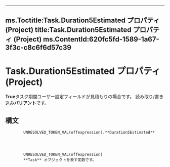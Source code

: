 

---
ms.Toctitle:Task.Duration5Estimated プロパティ (Project)
title:Task.Duration5Estimated プロパティ (Project)
ms.ContentId:620fc5fd-1589-1a67-3f3c-c8c6f6d57c39
---
# Task.Duration5Estimated プロパティ (Project)




**True**タスク期間ユーザー設定フィールドが見積もりの場合です。 読み取り/書き込み**バリアント**です。

## 構文

            UNRESOLVED_TOKEN_VAL(offexpression).**Duration5Estimated**




            UNRESOLVED_TOKEN_VAL(offexpression)
            **Task** オブジェクトを表す変数です。




